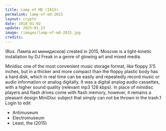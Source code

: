 ```yaml
---
title: Lamp of MD (2015)
permalink: lamp-of-md-2015
layout: crypto
date: 2018-01-02
update: 2025-01-23
image: /images/lamp-of-md-2015.jpg
credits:
---
```


(Rus. Лампа из минидисков) created in 2015, Moscow is a light-kinetic installation by DJ Freak in a genre of glowing art and mixed media.

Minidisc one of the most convenient music storage format, like floppy 3'5 inches, but in a thicker and more compact than the floppy plastic body has a hard disk, which in real time can be easily and repeatedly record music or audio information or analog digitally. It was a digital analog audio cassettes, with a higher sound quality (relevant mp3 128 kbps). In place of minidisc players and flash drives come with flash memory, however, it remains a pleasant design MiniDisc subject that simply can not be thrown in the trash.1 Login to edit

+ Antimuseum
+ Electromuseum
+ Least, the (2015)
